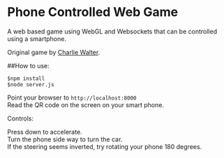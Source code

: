 # Phone Controlled Web Game
A web based game using WebGL and Websockets that can be controlled using a smartphone.

Original game by [Charlie Walter](http://charliejwalter.net/).

##How to use:

```
$npm install
$node server.js

```
Point your browser to `http://localhost:8000` </br>
Read the QR code on the screen on your smart phone.  

Controls:

Press down to accelerate.  </br>
Turn the phone side way to turn the car. </br>
If the steering seems inverted, try rotating your phone 180 degrees.  </br>
